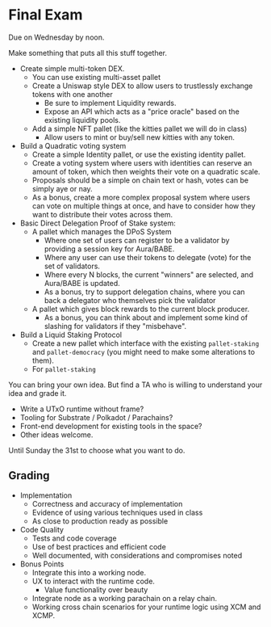 # Final Exam

Due on Wednesday by noon.

Make something that puts all this stuff together.

- Create simple multi-token DEX.
  - You can use existing multi-asset pallet
  - Create a Uniswap style DEX to allow users to trustlessly exchange tokens with one another
    - Be sure to implement Liquidity rewards.
    - Expose an API which acts as a "price oracle" based on the existing liquidity pools.
  - Add a simple NFT pallet (like the kitties pallet we will do in class)
    - Allow users to mint or buy/sell new kitties with any token.
- Build a Quadratic voting system
  - Create a simple Identity pallet, or use the existing identity pallet.
  - Create a voting system where users with identities can reserve an amount of token, which then weights their vote on a quadratic scale.
  - Proposals should be a simple on chain text or hash, votes can be simply aye or nay.
  - As a bonus, create a more complex proposal system where users can vote on multiple things at once, and have to consider how they want to distribute their votes across them.
- Basic Direct Delegation Proof of Stake system:
  - A pallet which manages the DPoS System
    - Where one set of users can register to be a validator by providing a session key for Aura/BABE.
    - Where any user can use their tokens to delegate (vote) for the set of validators.
    - Where every N blocks, the current "winners" are selected, and Aura/BABE is updated.
    - As a bonus, try to support delegation chains, where you can back a delegator who themselves pick the validator
  - A pallet which gives block rewards to the current block producer.
    - As a bonus, you can think about and implement some kind of slashing for validators if they "misbehave".
- Build a Liquid Staking Protocol
  - Create a new pallet which interface with the existing `pallet-staking` and `pallet-democracy` (you might need to make some alterations to them).
  - For `pallet-staking`


You can bring your own idea. But find a TA who is willing to understand your idea and grade it.
- Write a UTxO runtime without frame?
- Tooling for Substrate / Polkadot / Parachains?
- Front-end development for existing tools in the space?
- Other ideas welcome.

Until Sunday the 31st to choose what you want to do.

## Grading 

- Implementation
  - Correctness and accuracy of implementation
  - Evidence of using various techniques used in class
  - As close to production ready as possible
- Code Quality
  - Tests and code coverage
  - Use of best practices and efficient code
  - Well documented, with considerations and compromises noted
- Bonus Points
  - Integrate this into a working node.
  - UX to interact with the runtime code.
    - Value functionality over beauty
  - Integrate node as a working parachain on a relay chain.
  - Working cross chain scenarios for your runtime logic using XCM and XCMP.


